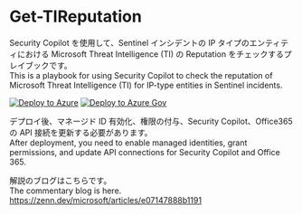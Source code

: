 # Get-TIReputation
Security Copilot を使用して、Sentinel インシデントの IP タイプのエンティティにおける Microsoft Threat Intelligence (TI) の Reputation をチェックするプレイブックです。  
This is a playbook for using Security Copilot to check the reputation of Microsoft Threat Intelligence (TI) for IP-type entities in Sentinel incidents.

[![Deploy to Azure](https://aka.ms/deploytoazurebutton)](https://portal.azure.com/#create/Microsoft.Template/uri/https%3A%2F%2Fraw.githubusercontent.com%2Fkatsato-ms%2FMicrosoft%2Fmain%2FLogic%2520Apps%2FGet-TIReputation%2Fazuredeploy.json)
[![Deploy to Azure Gov](https://aka.ms/deploytoazuregovbutton)](https://portal.azure.us/#create/Microsoft.Template/uri/https%3A%2F%2Fraw.githubusercontent.com%2Fkatsato-ms%2FMicrosoft%2Fmain%2FLogic%2520Apps%2FGet-TIReputation%2Fazuredeploy.json)
  
デプロイ後、マネージド ID 有効化、権限の付与、Security Copilot、Office365 の API 接続を更新する必要があります。  
After deployment, you need to enable managed identities, grant permissions, and update API connections for Security Copilot and Office 365.

解説のブログはこちらです。  
The commentary blog is here.  
https://zenn.dev/microsoft/articles/e07147888b1191
